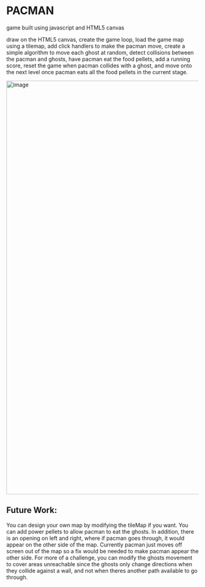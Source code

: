 # PACMAN
game built using javascript and HTML5 canvas

draw on the HTML5 canvas,  create the game loop,  load the game map using a tilemap, add click handlers to make the pacman move, create a simple algorithm to move each ghost at random, detect collisions between the pacman and ghosts, have pacman eat the food pellets, add a running score, reset the game when pacman collides with a ghost, and move onto the next level once pacman eats all the food pellets in the current stage. 

<img width="1920" height="1080" alt="image" src="https://github.com/user-attachments/assets/178ee40b-d71c-451e-85c1-8e37e8419734" />

## Future Work:
You can design your own map by modifying the tileMap if you want. You can add power pellets to allow pacman to eat the ghosts. In addition, there is an opening on left and right, where if pacman goes through, it would appear on the other side of the map. Currently pacman just moves off screen out of the map so a fix would be needed to make pacman appear the other side. For more of a challenge, you can modify the ghosts movement to cover areas unreachable since the ghosts only change directions when they collide against a wall, and not when theres another path available to go through.
